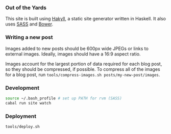 ### Out of the Yards

[Hakyll]: https://jaspervdj.be/hakyll/
[SASS]: http://sass-lang.com/
[Bower]: http://bower.io/

This site is built using [Hakyll][], a static site generator written in Haskell.
It also uses [SASS][] and [Bower][].

### Writing a new post
Images added to new posts should be 600px wide JPEGs or links to external images.
Ideally, images should have a 16:9 aspect ratio.

Images account for the largest portion of data required for each blog post, so
they should be compressed, if possible. To compress all of the images for a blog
post, run `tools/compress-images.sh posts/my-new-post/images`.

### Development
```bash
source ~/.bash_profile # set up PATH for rvm (SASS)
cabal run site watch
```

### Deployment
```
tools/deploy.sh
```
